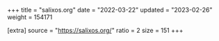 +++
title = "salixos.org"
date = "2022-03-22"
updated = "2023-02-26"
weight = 154171

[extra]
source = "https://salixos.org/"
ratio = 2
size = 151
+++
